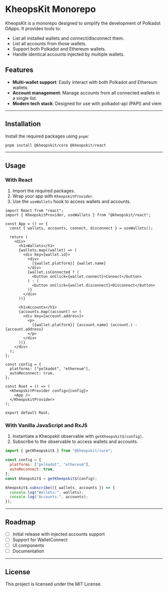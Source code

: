 # KheopsKit Monorepo

KheopsKit is a monorepo designed to simplify the development of Polkadot DApps. It provides tools to:

- List all installed wallets and connect/disconnect them.
- List all accounts from those wallets.
- Support both Polkadot and Ethereum wallets.
- Handle identical accounts injected by multiple wallets.

## Features

- **Multi-wallet support**: Easily interact with both Polkadot and Ethereum wallets.
- **Account management**: Manage accounts from all connected wallets in a single list.
- **Modern tech stack**: Designed for use with polkadot-api (PAPI) and viem

---

## Installation

Install the required packages using `pnpm`:

```bash
pnpm install @kheopskit/core @kheopskit/react
```

---

## Usage

### With React

1. Import the required packages.
2. Wrap your app with `KheopskitProvider`.
3. Use the `useWallets` hook to access wallets and accounts.

```tsx
import React from "react";
import { KheopskitProvider, useWallets } from "@kheopskit/react";

const App = () => {
  const { wallets, accounts, connect, disconnect } = useWallets();

  return (
    <div>
      <h1>Wallets</h1>
      {wallets.map((wallet) => (
        <div key={wallet.id}>
          <div>
            [{wallet.platform}] {wallet.name}
          </div>
          {wallet.isConnected ? (
            <button onClick={wallet.connect}>Connect</button>
          ) : (
            <button onClick={wallet.disconnect}>Disconnect</button>
          )}
        </div>
      ))}

      <h1>Accounts</h1>
      {accounts.map((account) => (
        <div key={account.address}>
          <p>
            [{wallet.platform}] {account.name} (account.) - {account.address}
          </p>
        </div>
      ))}
    </div>
  );
};

const config = {
  platforms: ["polkadot", "ethereum"],
  autoReconnect: true,
};

const Root = () => (
  <KheopskitProvider config={config}>
    <App />
  </KheopskitProvider>
);

export default Root;
```

### With Vanilla JavaScript and RxJS

1. Instantiate a Kheopskit observable with `getKheopskit$(config)`.
2. Subscribe to the observable to access wallets and accounts.

```javascript
import { getKheopskit$ } from "@kheopskit/core";

const config = {
  platforms: ["polkadot", "ethereum"],
  autoReconnect: true,
};
const kheopskit$ = getKheopskit$(config);

kheopskit$.subscribe(({ wallets, accounts }) => {
  console.log("Wallets:", wallets);
  console.log("Accounts:", accounts);
});
```

---

## Roadmap

- [ ] Initial release with injected accounts support
- [ ] Support for WalletConnect
- [ ] UI components
- [ ] Documentation

---

## License

This project is licensed under the MIT License.
